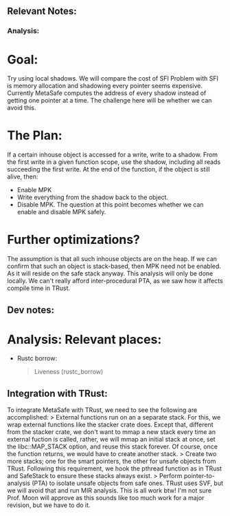 ## Relevant Notes:
### Analysis:
# Goal:
Try using local shadows. We will compare the cost of SFI
Problem with SFI is memory allocation and shadowing every pointer seems expensive.
Currently MetaSafe computes the address of every shadow instead of getting one pointer at a time.
The challenge here will be whether we can avoid this.

# The Plan:
If a certain inhouse object is accessed for a write,
write to a shadow. From the first write in a given function scope, use the shadow, including all reads succeeding the first write. At the end of the function, if the object is still alive, then:
- Enable MPK
- Write everything from the shadow back to the object.
- Disable MPK.
The question at this point becomes whether we can enable and disable MPK safely.

# Further optimizations?
The assumption is that all such inhouse objects are on the heap. If we can confirm that such an object is stack-based, then
MPK need not be enabled. As it will reside on the safe stack anyway.
This analysis will only be done locally. We can't really afford inter-procedural PTA, as we saw how it affects compile time in TRust.


## Dev notes:
# Analysis: Relevant places:
- Rustc borrow:
    > Liveness (rustc_borrow)


## Integration with TRust:
To integrate MetaSafe with TRust, we need to see the following are accomplished:
    > External functions run on an a separate stack. For this, we wrap external functions like the stacker crate does. Except that, different from the stacker crate, we don't want to mmap a new stack every time an external fuction is called, rather, we will mmap an initial stack at once, set the libc::MAP_STACK option, and reuse this stack forever. Of course, once the function returns, we would have to create another stack. 
    > Create two more stacks; one for the smart pointers, the other for unsafe objects from TRust. Following this requirement, we hook the pthread function as in TRust and SafeStack to ensure these stacks always exist.
    > Perform pointer-to-analysis (PTA) to isolate unsafe objects from safe ones. TRust uses SVF, but we will avoid that and run MIR analysis. This is all work btw! I'm not sure Prof. Moon will approve as this sounds like too much work for a major revision, but we have to do it.
